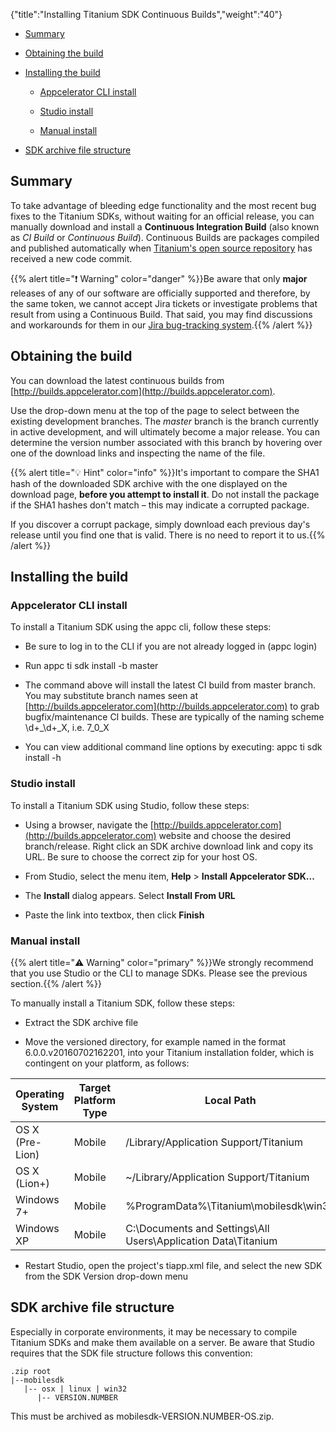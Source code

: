 {"title":"Installing Titanium SDK Continuous Builds","weight":"40"}

* [Summary](#summary)

* [Obtaining the build](#obtaining-the-build)

* [Installing the build](#installing-the-build)

    * [Appcelerator CLI install](#appcelerator-cli-install)

    * [Studio install](#studio-install)

    * [Manual install](#manual-install)

* [SDK archive file structure](#sdk-archive-file-structure)

## Summary

To take advantage of bleeding edge functionality and the most recent bug fixes to the Titanium SDKs, without waiting for an official release, you can manually download and install a **Continuous Integration Build** (also known as _CI Build_ or _Continuous Build_). Continuous Builds are packages compiled and published automatically when [Titanium's open source repository](https://github.com/appcelerator/titanium_mobile) has received a new code commit.

{{% alert title="❗️ Warning" color="danger" %}}Be aware that only **major** releases of any of our software are officially supported and therefore, by the same token, we cannot accept Jira tickets or investigate problems that result from using a Continuous Build. That said, you may find discussions and workarounds for them in our [Jira bug-tracking system](http://jira.appcelerator.org).{{% /alert %}}

## Obtaining the build

You can download the latest continuous builds from [http://builds.appcelerator.com](http://builds.appcelerator.com).

Use the drop-down menu at the top of the page to select between the existing development branches. The _master_ branch is the branch currently in active development, and will ultimately become a major release. You can determine the version number associated with this branch by hovering over one of the download links and inspecting the name of the file.

{{% alert title="💡 Hint" color="info" %}}It's important to compare the SHA1 hash of the downloaded SDK archive with the one displayed on the download page, **before you attempt to install it**. Do not install the package if the SHA1 hashes don't match – this may indicate a corrupted package.

If you discover a corrupt package, simply download each previous day's release until you find one that is valid. There is no need to report it to us.{{% /alert %}}

## Installing the build

### Appcelerator CLI install

To install a Titanium SDK using the appc cli, follow these steps:

* Be sure to log in to the CLI if you are not already logged in (appc login)

* Run appc ti sdk install -b master

* The command above will install the latest CI build from master branch. You may substitute branch names seen at [http://builds.appcelerator.com](http://builds.appcelerator.com) to grab bugfix/maintenance CI builds. These are typically of the naming scheme \\d+\_\\d+\_X, i.e. 7\_0\_X

* You can view additional command line options by executing: appc ti sdk install -h

### Studio install

To install a Titanium SDK using Studio, follow these steps:

* Using a browser, navigate the [http://builds.appcelerator.com](http://builds.appcelerator.com) website and choose the desired branch/release. Right click an SDK archive download link and copy its URL. Be sure to choose the correct zip for your host OS.

* From Studio, select the menu item, **Help** \> **Install Appcelerator SDK...**

* The **Install** dialog appears. Select **Install From URL**

* Paste the link into textbox, then click **Finish**

### Manual install

{{% alert title="⚠️ Warning" color="primary" %}}We strongly recommend that you use Studio or the CLI to manage SDKs. Please see the previous section.{{% /alert %}}

To manually install a Titanium SDK, follow these steps:

* Extract the SDK archive file

* Move the versioned directory, for example named in the format 6.0.0.v20160702162201, into your Titanium installation folder, which is contingent on your platform, as follows:

| Operating System | Target Platform Type | Local Path |
| --- | --- | --- |
| OS X (Pre-Lion) | Mobile | /Library/Application Support/Titanium |
| OS X (Lion+) | Mobile | ~/Library/Application Support/Titanium |
| Windows 7+ | Mobile | %ProgramData%\\Titanium\\mobilesdk\\win32 |
| Windows XP | Mobile | C:\\Documents and Settings\\All Users\\Application Data\\Titanium |

* Restart Studio, open the project's tiapp.xml file, and select the new SDK from the SDK Version drop-down menu

## SDK archive file structure

Especially in corporate environments, it may be necessary to compile Titanium SDKs and make them available on a server. Be aware that Studio requires that the SDK file structure follows this convention:

```
.zip root
|--mobilesdk
   |-- osx | linux | win32
      |-- VERSION.NUMBER
```

This must be archived as mobilesdk-VERSION.NUMBER-OS.zip.
